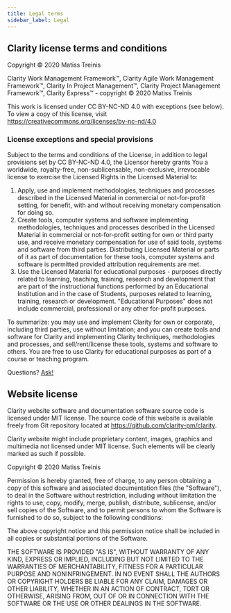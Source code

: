 ```yaml
---
title: Legal terms
sidebar_label: Legal
---
```


## Clarity license terms and conditions

Copyright © 2020 Matiss Treinis

Clarity Work Management Framework™,
Clarity Agile Work Management Framework™,
Clarity In Project Management™,
Clarity Project Management Framework™,
Clarity Express™ - copyright © 2020 Matiss Treinis

This work is licensed under CC BY-NC-ND 4.0 with exceptions (see below). To view a copy of this license,
visit https://creativecommons.org/licenses/by-nc-nd/4.0

### License exceptions and special provisions

Subject to the terms and conditions of the License, in addition to legal provisions set by CC BY-NC-ND 4.0,
the Licensor hereby grants You a worldwide, royalty-free, non-sublicensable, non-exclusive, irrevocable
license to exercise the Licensed Rights in the Licensed Material to:

1. Apply, use and implement methodologies, techniques and processes described in the Licensed Material
   in commercial or not-for-profit setting, for benefit, with and without receiving monetary compensation for doing so.
2. Create tools, computer systems and software implementing methodologies, techniques and processes described in the
   Licensed Material in commercial or not-for-profit setting for own or third party use, and receive monetary compensation for use of said tools, systems and software from third parties. Distributing Licensed Material or parts of it as part of documentation for these tools, computer systems and software is permitted provided attribution requirements are met.
3. Use the Licensed Material for educational purposes - purposes directly related to learning, teaching, training,
   research and development that are part of the instructional functions performed by an Educational Institution
   and in the case of Students, purposes related to learning, training, research or development.
   "Educational Purposes" does not include commercial, professional or any other for-profit purposes.

To summarize: you may use and implement Clarity for own or corporate, including third parties, use without limitation;
and you can create tools and software for Clarity and implementing Clarity techniques, methodologies and processes,
and sell/rent/license these tools, systems and software to others. You are free to use Clarity for educational purposes
as part of a course or teaching program.

Questions? [Ask!](/contact)

## Website license

Clarity website software and documentation software source code is licensed under MIT license.
The source code of this website is available freely from Git repository located at https://github.com/clarity-pm/clarity.

Clarity website might include proprietary content, images, graphics and multimedia not licensed under MIT license.
Such elements will be clearly marked as such if possible.

Copyright © 2020 Matiss Treinis

Permission is hereby granted, free of charge, to any person obtaining a copy of this software and associated
documentation files (the "Software"), to deal in the Software without restriction, including without limitation
the rights to use, copy, modify, merge, publish, distribute, sublicense, and/or sell copies of the Software,
and to permit persons to whom the Software is furnished to do so, subject to the following conditions:

The above copyright notice and this permission notice shall be included in all copies or substantial
portions of the Software.

THE SOFTWARE IS PROVIDED "AS IS", WITHOUT WARRANTY OF ANY KIND, EXPRESS OR IMPLIED, INCLUDING BUT NOT LIMITED
TO THE WARRANTIES OF MERCHANTABILITY, FITNESS FOR A PARTICULAR PURPOSE AND NONINFRINGEMENT. IN NO EVENT SHALL
THE AUTHORS OR COPYRIGHT HOLDERS BE LIABLE FOR ANY CLAIM, DAMAGES OR OTHER LIABILITY, WHETHER IN AN ACTION OF
CONTRACT, TORT OR OTHERWISE, ARISING FROM, OUT OF OR IN CONNECTION WITH THE SOFTWARE OR THE USE OR OTHER
DEALINGS IN THE SOFTWARE.
